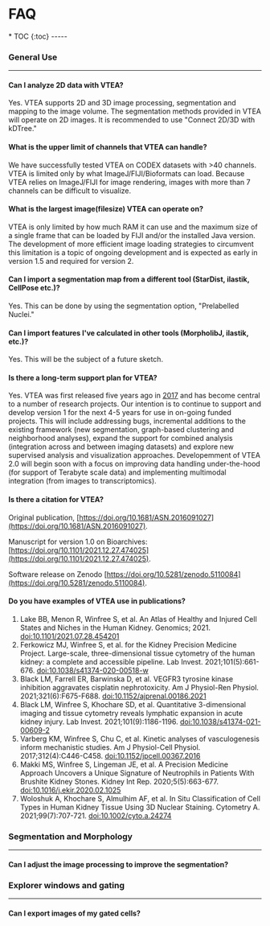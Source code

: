 <h1>FAQ</h1>
* TOC
{:toc}
-----

### General Use
-----
#### Can I analyze 2D data with VTEA?

Yes.  VTEA supports 2D and 3D image processing, segmentation and mapping to the image volume.  The segmentation methods provided in VTEA will operate on 2D images.  It is recommended to use "Connect 2D/3D with kDTree."

#### What is the upper limit of channels that VTEA can handle? 

We have successfully tested VTEA on CODEX datasets with >40 channels.  VTEA is limited only by what ImageJ/FIJI/Bioformats can load.  Because VTEA relies on ImageJ/FIJI for image rendering, images with more than 7 channels can be difficult to visualize.

#### What is the largest image(filesize) VTEA can operate on?

VTEA is only limited by how much RAM it can use and the maximum size of a single frame that can be loaded by FIJI and/or the installed Java version.  The development of more efficient image loading strategies to circumvent this limitation is a topic of ongoing development and is expected as early in version 1.5 and required for version 2.

#### Can I import a segmentation map from a different tool (StarDist, ilastik, CellPose etc.)?

Yes.  This can be done by using the segmentation option, "Prelabelled Nuclei."  

#### Can I import features I've calculated in other tools (MorpholibJ, ilastik, etc.)?

Yes.  This will be the subject of a future sketch.

#### Is there a long-term support plan for VTEA?

Yes.  VTEA was first released five years ago in <a href = "https://doi.org/10.1681/ASN.2016091027">2017</a> and has become central to a number of research projects.  Our intention is to continue to support and develop version 1 for the next 4-5 years for use in on-going funded projects.  This will include addressing bugs, incremental additions to the existing framework (new segmentation, graph-based clustering and neighborhood analyses), expand the support for combined analysis (integration across and between imaging datasets) and explore new supervised analysis and visualization approaches.  Developemment of VTEA 2.0 will begin soon with a focus on improving data handling under-the-hood (for support of Terabyte scale data) and implementing multimodal integration (from images to transcriptomics). 

#### Is there a citation for VTEA?

Original publication, [https://doi.org/10.1681/ASN.2016091027](https://doi.org/10.1681/ASN.2016091027).

Manuscript for version 1.0 on Bioarchives: [https://doi.org/10.1101/2021.12.27.474025](https://doi.org/10.1101/2021.12.27.474025).

Software release on Zenodo [https://doi.org/10.5281/zenodo.5110084](https://doi.org/10.5281/zenodo.5110084).

#### Do you have examples of VTEA use in publications?

1. Lake BB, Menon R, Winfree S, et al. An Atlas of Healthy and Injured Cell States and Niches in the Human Kidney. Genomics; 2021. [doi:10.1101/2021.07.28.454201](https://doi.org/10.1101/2021.07.28.454201)
2. Ferkowicz MJ, Winfree S, et al. for the Kidney Precision Medicine Project. Large-scale, three-dimensional tissue cytometry of the human kidney: a complete and accessible pipeline. Lab Invest. 2021;101(5):661-676. [doi:10.1038/s41374-020-00518-w](https://doi.org/10.1038/s41374-020-00518-w)
3. Black LM, Farrell ER, Barwinska D, et al. VEGFR3 tyrosine kinase inhibition aggravates cisplatin nephrotoxicity. Am J Physiol-Ren Physiol. 2021;321(6):F675-F688. [doi:10.1152/ajprenal.00186.2021](https://doi.org/10.1152/ajprenal.00186.2021)
4. Black LM, Winfree S, Khochare SD, et al. Quantitative 3-dimensional imaging and tissue cytometry reveals lymphatic expansion in acute kidney injury. Lab Invest. 2021;101(9):1186-1196. [doi:10.1038/s41374-021-00609-2](https://doi.org/10.1038/s41374-021-00609-2)
5. Varberg KM, Winfree S, Chu C, et al. Kinetic analyses of vasculogenesis inform mechanistic studies. Am J Physiol-Cell Physiol. 2017;312(4):C446-C458. [doi:10.1152/jpcell.00367.2016](https://doi.org/10.1152/jpcell.00367.2016)
6. Makki MS, Winfree S, Lingeman JE, et al. A Precision Medicine Approach Uncovers a Unique Signature of Neutrophils in Patients With Brushite Kidney Stones. Kidney Int Rep. 2020;5(5):663-677. [doi:10.1016/j.ekir.2020.02.1025](https://doi.org/10.1016/j.ekir.2020.02.1025)
7. Woloshuk A, Khochare S, Almulhim AF, et al. In Situ Classification of Cell Types in Human Kidney Tissue Using 3D Nuclear Staining. Cytometry A. 2021;99(7):707-721. [doi:10.1002/cyto.a.24274](https://doi.org/10.1002/cyto.a.24274)

### Segmentation and Morphology
-----
#### Can I adjust the image processing to improve the segmentation?

### Explorer windows and gating
-----
#### Can I export images of my gated cells? 
